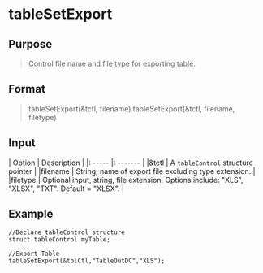 # tableSetExport

## Purpose
> Control file name and file type for exporting table.

## Format
> tableSetExport(&tctl, filename)
> tableSetExport(&tctl, filename, filetype)

## Input
| Option | Description |
|: ----- |: ------- |
|&tctl  | A `tableControl` structure pointer |
|filename | String, name of export file excluding type extension. |
|filetype | Optional input, string, file extension. Options include: "XLS", "XLSX", "TXT". Default = "XLSX". |

## Example
```
//Declare tableControl structure
struct tableControl myTable;

//Export Table
tableSetExport(&tblCtl,"TableOutDC","XLS");

```
